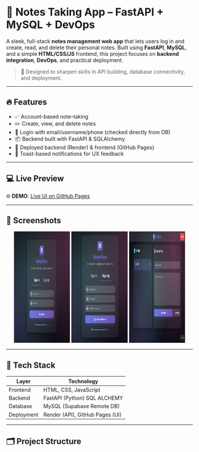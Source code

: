 # 📝 Notes Taking App – FastAPI + MySQL + DevOps

A sleek, full-stack **notes management web app** that lets users log in and create, read, and delete their personal notes. Built using **FastAPI**, **MySQL**, and a simple **HTML/CSS/JS** frontend, this project focuses on **backend integration**, **DevOps**, and practical deployment.

> 🔧 Designed to sharpen skills in API building, database connectivity, and deployment.

---

## 🔥 Features

- ✅ Account-based note-taking
- ✏️ Create, view, and delete notes
- 🧠 Login with email/username/phone (checked directly from DB)
- 📦 Backend built with FastAPI & SQLAlchemy
- 🚀 Deployed backend (Render) & frontend (GitHub Pages)
- 🧃 Toast-based notifications for UX feedback

---

## 💻 Live Preview

🌐 **DEMO**: [Live UI on GitHub Pages](https://muzamilalisuleman.github.io/NOTE-TAKING-FULL-STACK-APP/)

---

## 📸 Screenshots

<div align="center">
  <img src="https://raw.githubusercontent.com/MUZAMILALISULEMAN/NOTE-TAKING-FULL-STACK-APP/main/imgs/1.png" width="30%"  height="300px"/>
  <img src="https://raw.githubusercontent.com/MUZAMILALISULEMAN/NOTE-TAKING-FULL-STACK-APP/main/imgs/2.png" width="30%"  height="300px"/>
  <img src="https://raw.githubusercontent.com/MUZAMILALISULEMAN/NOTE-TAKING-FULL-STACK-APP/main/imgs/3.png" width="30%"  height="300px"/>
</div>

---

## 🧰 Tech Stack

| Layer       | Technology                      |
|-------------|---------------------------------|
| Frontend    | HTML, CSS, JavaScript           |
| Backend     | FastAPI (Python) SQL ALCHEMY    |
| Database    | MySQL (Supabase Remote DB)      |
| Deployment  | Render (API), GitHub Pages (UI) |

---

## 🗂️ Project Structure


